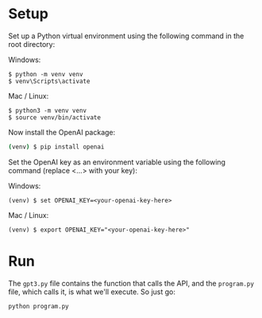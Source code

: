 # Setup

Set up a Python virtual environment using the following command in the root directory:

Windows:

```shell
$ python -m venv venv
$ venv\Scripts\activate
```

Mac / Linux:

```shell
$ python3 -m venv venv
$ source venv/bin/activate
```

Now install the OpenAI package:

```bash
(venv) $ pip install openai
```

Set the OpenAI key as an environment variable using the following command (replace <...> with your key):

Windows:

```shell
(venv) $ set OPENAI_KEY=<your-openai-key-here>
```

Mac / Linux:

```shell
(venv) $ export OPENAI_KEY="<your-openai-key-here>"
```

# Run

The `gpt3.py` file contains the function that calls the API, and the `program.py` file, which calls it, is what we'll execute.  So just go:

```shell
python program.py
```